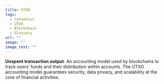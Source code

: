 ```yaml
---
title: UTXO
tags:
  - Consensus
  - UTXO
  - Blockchain
  - Glossary
url: ""
image: ""
image_text: ""
---
```


**Unspent transaction output**. An accounting model used by blockchains to track users’ funds and their distribution within accounts. The UTXO accounting model guarantees security, data privacy, and scalability at the core of financial activities.
